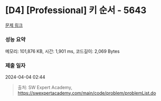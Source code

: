 # [D4] [Professional] 키 순서 - 5643 

[문제 링크](https://swexpertacademy.com/main/code/problem/problemDetail.do?contestProbId=AWXQsLWKd5cDFAUo) 

### 성능 요약

메모리: 101,876 KB, 시간: 1,901 ms, 코드길이: 2,069 Bytes

### 제출 일자

2024-04-04 02:44



> 출처: SW Expert Academy, https://swexpertacademy.com/main/code/problem/problemList.do